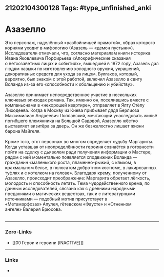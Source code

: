 21202104300128
Tags: #type_unfinished_anki 
---
# Азазелло

Это персонаж, наделённый «разбойничьей прямотой», образ которого корнями уходит в мифологию (Азазель — «демон пустыни»). Исследователи отмечали, что, согласно материалам книги историка Ивана Яковлевича Порфирьева «Апокрифические сказания о ветхозаветных лицах и событиях», вышедшей в 1872 году, Азазель дал людям навыки по изготовлению холодного оружия, украшений, декоративных средств для ухода за лицом. Булгаков, который, вероятно, был знако́м с этой работой, включил Азазелло в свиту Воланда из-за его «способности к обольщению и убийству».<br><br>Азазелло принимает непосредственное участие в нескольких ключевых эпизодах романа. Так, именно он, поселившись вместе с компаньонами в «нехорошей квартире», отправляет в Ялту Стёпу Лиходеева. Когда в Москву из Киева прибывает дядя Берлиоза Максимилиан Андреевич Поплавский, мечтающий унаследовать жильё погибшего племянника на Большой Садовой, Азазелло жёстко выставляет визитёра за дверь. Он же безжалостно лишает жизни барона Майгеля.<br><br>Кроме того, этот персонаж во многом определяет судьбу Маргариты. Когда уставшая от неопределённости героиня сознаётся в готовности пойти на сделку с дьяволом ради получения информации о Мастере, рядом с ней моментально появляется сподвижник Воланда — гражданин «маленького роста, пламенно-рыжий, с клыком, в крахмальном белье, в полосатом добротном костюме, в лакированных туфлях и с котелком на голове».     Благодаря крему, полученному от Азазелло, происходит преображение: Маргарита обретает лёгкость, молодость и способность летать. Тема чудодейственного крема, по данным исследователей, связана как с древними народными преданиями о магических веществах, так и с литературными источниками — подобный мотив присутствует в «Метаморфозах» Апулея, гётевском «Фаусте» и «Огненном ангеле» Валерия Брюсова.<br><br>

---
### Zero-Links
- [[00 Герои и героини (INACTIVE)]]
---
### Links
-